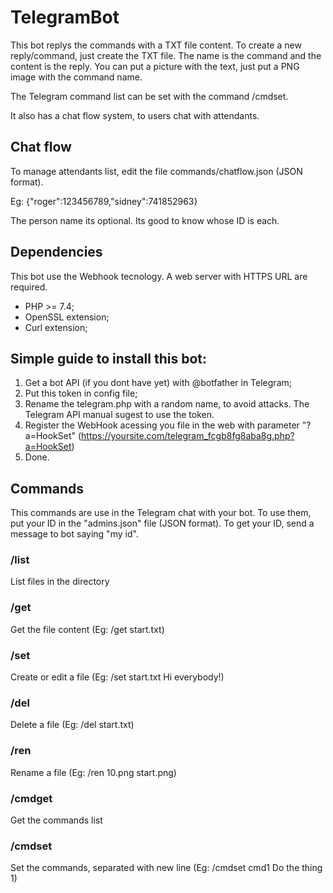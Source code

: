 # TelegramBot

This bot replys the commands with a TXT file content. To create a new reply/command, just create the TXT file. The name is the command and the content is the reply. You can put a picture with the text, just put a PNG image with the command name.

The Telegram command list can be set with the command /cmdset.

It also has a chat flow system, to users chat with attendants.

## Chat flow

To manage attendants list, edit the file commands/chatflow.json (JSON format).

Eg: {"roger":123456789,"sidney":741852963}

The person name its optional. Its good to know whose ID is each.

## Dependencies

This bot use the Webhook tecnology. A web server with HTTPS URL are required.
- PHP >= 7.4;
- OpenSSL extension;
- Curl extension;

## Simple guide to install this bot:

1) Get a bot API (if you dont have yet) with @botfather in Telegram;
2) Put this token in config file;
3) Rename the telegram.php with a random name, to avoid attacks. The Telegram API manual sugest to use the token.
4) Register the WebHook acessing you file in the web with parameter "?a=HookSet" (https://yoursite.com/telegram_fcgb8fg8aba8g.php?a=HookSet)
5) Done.

## Commands

This commands are use in the Telegram chat with your bot.
To use them, put your ID in the "admins.json" file (JSON format).
To get your ID, send a message to bot saying "my id".

### /list
List files in the directory

### /get
Get the file content (Eg: /get start.txt)

### /set
Create or edit a file (Eg: /set start.txt Hi everybody!)

### /del
Delete a file (Eg: /del start.txt)

### /ren
Rename a file (Eg: /ren 10.png start.png)

### /cmdget
Get the commands list

### /cmdset
Set the commands, separated with new line (Eg: /cmdset cmd1 Do the thing 1)
